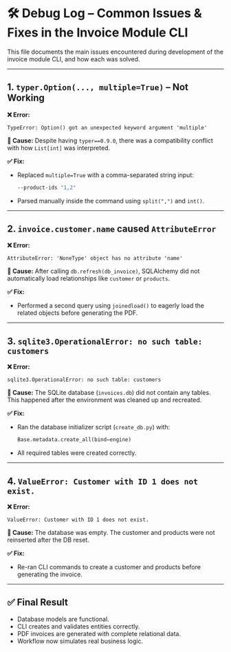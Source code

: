 
# 🛠️ Debug Log – Common Issues & Fixes in the Invoice Module CLI

This file documents the main issues encountered during development of the invoice module CLI, and how each was solved.

---

## 1. `typer.Option(..., multiple=True)` – Not Working

**❌ Error:**
```
TypeError: Option() got an unexpected keyword argument 'multiple'
```

**🧠 Cause:**
Despite having `typer==0.9.0`, there was a compatibility conflict with how `List[int]` was interpreted.

**✅ Fix:**
- Replaced `multiple=True` with a comma-separated string input:
  ```bash
  --product-ids "1,2"
  ```
- Parsed manually inside the command using `split(",")` and `int()`.

---

## 2. `invoice.customer.name` caused `AttributeError`

**❌ Error:**
```
AttributeError: 'NoneType' object has no attribute 'name'
```

**🧠 Cause:**
After calling `db.refresh(db_invoice)`, SQLAlchemy did not automatically load relationships like `customer` or `products`.

**✅ Fix:**
- Performed a second query using `joinedload()` to eagerly load the related objects before generating the PDF.

---

## 3. `sqlite3.OperationalError: no such table: customers`

**❌ Error:**
```
sqlite3.OperationalError: no such table: customers
```

**🧠 Cause:**
The SQLite database (`invoices.db`) did not contain any tables. This happened after the environment was cleaned up and recreated.

**✅ Fix:**
- Ran the database initializer script (`create_db.py`) with:
  ```python
  Base.metadata.create_all(bind=engine)
  ```
- All required tables were created correctly.

---

## 4. `ValueError: Customer with ID 1 does not exist.`

**❌ Error:**
```
ValueError: Customer with ID 1 does not exist.
```

**🧠 Cause:**
The database was empty. The customer and products were not reinserted after the DB reset.

**✅ Fix:**
- Re-ran CLI commands to create a customer and products before generating the invoice.

---

## ✅ Final Result

- Database models are functional.
- CLI creates and validates entities correctly.
- PDF invoices are generated with complete relational data.
- Workflow now simulates real business logic.
